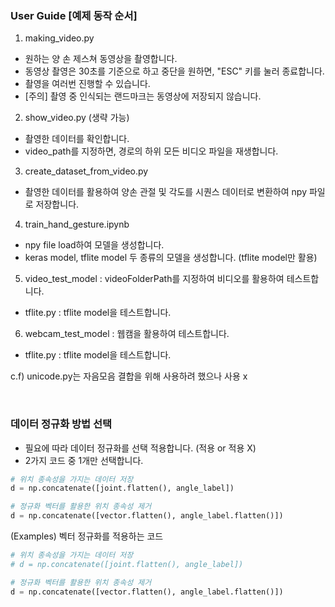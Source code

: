 ### User Guide [예제 동작 순서]

1. making_video.py
- 원하는 양 손 제스쳐 동영상을 촬영합니다.
- 동영상 촬영은 30초를 기준으로 하고 중단을 원하면, "ESC" 키를 눌러 종료합니다.
- 촬영을 여러번 진행할 수 있습니다.
- [주의] 촬영 중 인식되는 랜드마크는 동영상에 저장되지 않습니다.

2. show_video.py (생략 가능)
- 촬영한 데이터를 확인합니다.
- video_path를 지정하면, 경로의 하위 모든 비디오 파일을 재생합니다.

3. create_dataset_from_video.py
- 촬영한 데이터를 활용하여 양손 관절 및 각도를 시퀀스 데이터로 변환하여 npy 파일로 저장합니다.

4. train_hand_gesture.ipynb
- npy file load하여 모델을 생성합니다.
- keras model, tflite model 두 종류의 모델을 생성합니다. (tflite model만 활용)

5. video_test_model : videoFolderPath를 지정하여 비디오를 활용하여 테스트합니다.
- tflite.py : tflite model을 테스트합니다.

6. webcam_test_model : 웹캠을 활용하여 테스트합니다.
- tflite.py : tflite model을 테스트합니다.

c.f) unicode.py는 자음모음 결합을 위해 사용하려 했으나 사용 x


<br>

### 데이터 정규화 방법 선택
- 필요에 따라 데이터 정규화를 선택 적용합니다. (적용 or 적용 X)
- 2가지 코드 중 1개만 선택합니다.

```python
# 위치 종속성을 가지는 데이터 저장
d = np.concatenate([joint.flatten(), angle_label])

# 정규화 벡터를 활용한 위치 종속성 제거
d = np.concatenate([vector.flatten(), angle_label.flatten()])

```
(Examples) 벡터 정규화를 적용하는 코드
```python
# 위치 종속성을 가지는 데이터 저장
# d = np.concatenate([joint.flatten(), angle_label])

# 정규화 벡터를 활용한 위치 종속성 제거
d = np.concatenate([vector.flatten(), angle_label.flatten()])

```